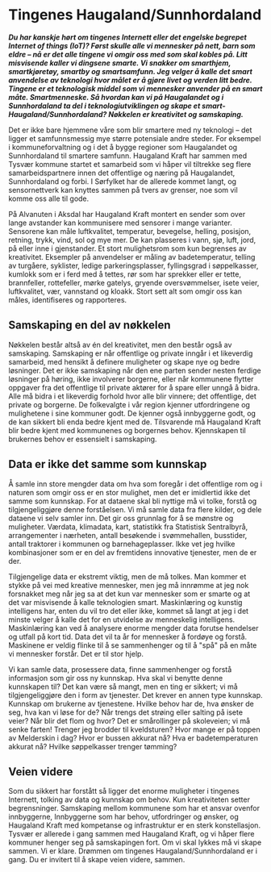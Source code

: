 # Tingenes Haugaland/Sunnhordaland

***Du har kanskje hørt om tingenes Internett eller det engelske begrepet Internet of things (IoT)? Først skulle alle vi mennesker på nett, barn som eldre – nå er det alle tingene vi omgir oss med som skal kobles på. Litt misvisende kaller vi dingsene smarte. Vi snakker om smarthjem, smartkjøretøy, smartby og smartsamfunn. Jeg velger å kalle det smart anvendelse av teknologi hvor målet er å gjøre livet og verden litt bedre. Tingene er et teknologisk middel som vi mennesker anvender på en smart måte. Smartmenneske. Så hvordan kan vi på Haugalandet og i Sunnhordaland ta del i teknologiutviklingen og skape et smart-Haugaland/Sunnhordaland? Nøkkelen er kreativitet og samskaping.***

Det er ikke bare hjemmene våre som blir smartere med ny teknologi – det ligger et samfunnsmessig mye større potensiale andre steder. For eksempel i kommuneforvaltning og i det å bygge regioner som Haugalandet og Sunnhordaland til smartere samfunn. Haugaland Kraft har sammen med Tysvær kommune startet et samarbeid som vi håper vil tiltrekke seg flere samarbeidspartnere innen det offentlige og næring på Haugalandet, Sunnhordaland og forbi. I Sørfylket har de allerede kommet langt, og sensornettverk kan knyttes sammen på tvers av grenser, noe som vil komme oss alle til gode.

På Alvanuten i Aksdal har Haugaland Kraft montert en sender som over lange avstander kan kommunisere med sensorer i mange varianter. Sensorene kan måle luftkvalitet, temperatur, bevegelse, helling, posisjon, retning, trykk, vind, sol og mye mer. De kan plasseres i vann, sjø, luft, jord, på eller inne i gjenstander. Et stort mulighetsrom som kun begrenses av kreativitet. Eksempler på anvendelser er måling av badetemperatur, telling av turgåere, syklister, ledige parkeringsplasser, fyllingsgrad i søppelkasser, kumlokk som er i ferd med å tettes, rør som har sprekker eller er tette, brannfeller, rottefeller, mørke gatelys, gryende oversvømmelser, isete veier, luftkvalitet, vær, vannstand og kloakk. Stort sett alt som omgir oss kan måles, identifiseres og rapporteres.

## Samskaping en del av nøkkelen

Nøkkelen består altså av én del kreativitet, men den består også av samskaping. Samskaping er når offentlige og private inngår i et likeverdig samarbeid, med hensikt å definere muligheter og skape nye og bedre løsninger. Det er ikke samskaping når den ene parten sender nesten ferdige løsninger på høring, ikke involverer borgerne, eller når kommunene flytter oppgaver fra det offentlige til private aktører for å spare eller unngå å bidra. Alle må bidra i et likeverdig forhold hvor alle blir vinnere; det offentlige, det private og borgerne. De folkevalgte i vår region kjenner utfordringene og mulighetene i sine kommuner godt. De kjenner også innbyggerne godt, og de kan sikkert bli enda bedre kjent med de. Tilsvarende må Haugaland Kraft blir bedre kjent med kommunenes og borgernes behov. Kjennskapen til brukernes behov er essensielt i samskaping.

## Data er ikke det samme som kunnskap

Å samle inn store mengder data om hva som foregår i det offentlige rom og i naturen som omgir oss er en stor mulighet, men det er imidlertid ikke det samme som kunnskap. For at dataene skal bli nyttige må vi tolke, forstå og tilgjengeliggjøre denne forståelsen. Vi må samle data fra flere kilder, og dele dataene vi selv samler inn. Det gir oss grunnlag for å se mønstre og muligheter. Værdata, klimadata, kart, statistikk fra Statistisk Sentralbyrå, arrangementer i nærheten, antall besøkende i svømmehallen, busstider, antall traktorer i kommunen og barnehageplasser. Ikke vet jeg hvilke kombinasjoner som er en del av fremtidens innovative tjenester, men de er der.

Tilgjengelige data er ekstremt viktig, men de må tolkes. Man kommer et stykke på vei med kreative mennesker, men jeg må innrømme at jeg nok forsnakket meg når jeg sa at det kun var mennesker som er smarte og at det var misvisende å kalle teknologien smart. Maskinlæring og kunstig intelligens har, enten du vil tro det eller ikke, kommet så langt at jeg i det minste velger å kalle det for en utvidelse av menneskelig intelligens. Maskinlæring kan ved å analysere enorme mengder data forutse hendelser og utfall på kort tid. Data det vil ta år for mennesker å fordøye og forstå. Maskinene er veldig flinke til å se sammenhenger og til å "spå" på en måte vi mennesker forstår. Det er til stor hjelp.

Vi kan samle data, prosessere data, finne sammenhenger og forstå informasjon som gir oss ny kunnskap. Hva skal vi benytte denne kunnskapen til? Det kan være så mangt, men en ting er sikkert; vi må tilgjengeliggjøre den i form av tjenester. Det krever en annen type kunnskap. Kunnskap om brukerne av tjenestene. Hvilke behov har de, hva ønsker de seg, hva kan vi løse for de? Når trengs det strøing eller salting på isete veier? Når blir det flom og hvor? Det er smårollinger på skoleveien; vi må senke farten! Trenger jeg brodder til kveldsturen? Hvor mange er på toppen av Melderskin i dag? Hvor er bussen akkurat nå? Hva er badetemperaturen akkurat nå? Hvilke søppelkasser trenger tømming?

## Veien videre

Som du sikkert har forstått så ligger det enorme muligheter i tingenes Internett, tolking av data og kunnskap om behov. Kun kreativiteten setter begrensninger. Samskaping mellom kommunene som har et ansvar ovenfor innbyggerne, Innbyggerne som har behov, utfordringer og ønsker, og Haugaland Kraft med kompetanse og infrastruktur er en sterk konstellasjon. Tysvær er allerede i gang sammen med Haugaland Kraft, og vi håper flere kommuner henger seg på samskapingen fort. Om vi skal lykkes må vi skape sammen. Vi er klare. Drømmen om tingenes Haugaland/Sunnhordaland er i gang. Du er invitert til å skape veien videre, sammen.


